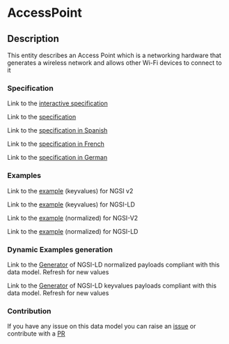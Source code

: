 # AccessPoint

## Description 

This entity describes an Access Point which is a networking hardware that generates a wireless network and allows other Wi-Fi devices to connect to it
### Specification

Link to the [interactive specification](https://swagger.lab.fiware.org/?url=https://smart-data-models.github.io/dataModel.WifiNetwork/AccessPoint/swagger.yaml)

Link to the [specification](https://smart-data-models.github.io/dataModel.WifiNetwork/AccessPoint/doc/spec.md)

Link to the [specification in Spanish](https://smart-data-models.github.io/dataModel.WifiNetwork/AccessPoint/doc/spec_ES.md)

Link to the [specification in French](https://smart-data-models.github.io/dataModel.WifiNetwork/AccessPoint/doc/spec_FR.md)

Link to the [specification in German](https://smart-data-models.github.io/dataModel.WifiNetwork/AccessPoint/doc/spec_DE.md)
### Examples

Link to the [example](https://smart-data-models.github.io/dataModel.WifiNetwork/AccessPoint/examples/example.json) (keyvalues) for NGSI v2

Link to the [example](https://smart-data-models.github.io/dataModel.WifiNetwork/AccessPoint/examples/example.jsonld) (keyvalues) for NGSI-LD

Link to the [example](https://smart-data-models.github.io/dataModel.WifiNetwork/AccessPoint/examples/example-normalized.json) (normalized) for NGSI-V2

Link to the [example](https://smart-data-models.github.io/dataModel.WifiNetwork/AccessPoint/examples/example-normalized.jsonld) (normalized) for NGSI-LD
### Dynamic Examples generation

Link to the [Generator](https://smartdatamodels.org/extra/ngsi-ld_generator_v0.92.php?schemaUrl=https://raw.githubusercontent.com/smart-data-models/dataModel.WifiNetwork/master/AccessPoint/schema.json&email=info@smartdatamodels.org) of NGSI-LD normalized payloads compliant with this data model. Refresh for new values

Link to the [Generator](https://smartdatamodels.org/extra/ngsi-ld_generator_keyvalues_v0.92.php?schemaUrl=https://raw.githubusercontent.com/smart-data-models/dataModel.WifiNetwork/master/AccessPoint/schema.json&email=info@smartdatamodels.org) of NGSI-LD keyvalues payloads compliant with this data model. Refresh for new values
### Contribution

 If you have any issue on this data model you can raise an [issue](https://github.com/smart-data-models/dataModel.WifiNetwork/issues)  or contribute with a [PR](https://github.com/smart-data-models/dataModel.WifiNetwork/pulls)